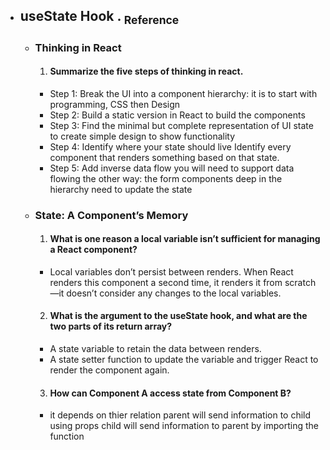 - ## useState Hook  .  [<sub>    Reference </sub>](https://canvas.instructure.com/courses/6888396/discussion_topics/18305200/submit)
   - ### Thinking in React
      1. #### Summarize the five steps of thinking in react.
        - Step 1: Break the UI into a component hierarchy:
          it is to start with programming, CSS then Design
        - Step 2: Build a static version in React 
          to build the components
        - Step 3: Find the minimal but complete representation of UI state 
          to create simple design to show functionality
        - Step 4: Identify where your state should live 
          Identify every component that renders something based on that state.
        - Step 5: Add inverse data flow 
          you will need to support data flowing the other way: the form components deep in the hierarchy need to update the state
   - ### State: A Component’s Memory
      1. #### What is one reason a local variable isn’t sufficient for managing a React component?
        - Local variables don’t persist between renders. When React renders this component a second time, it renders it from scratch—it doesn’t consider any changes to the local variables.
      2. #### What is the argument to the useState hook, and what are the two parts of its return array?
        - A state variable to retain the data between renders.
        - A state setter function to update the variable and trigger React to render the component again.
      3. #### How can Component A access state from Component B?
        -  it depends on thier relation 
          parent will send information to child using props
          child will send information to parent by importing the function
   